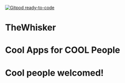 [![Gitpod ready-to-code](https://img.shields.io/badge/Gitpod-ready--to--code-blue?logo=gitpod)](https://gitpod.io/#https://github.com/RithikOza/TheWhisker)

# TheWhisker

# Cool Apps for COOL People
# Cool people welcomed!
